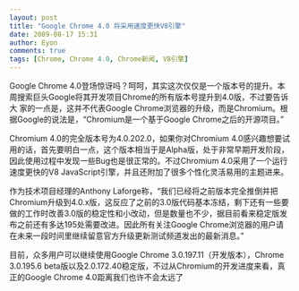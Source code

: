 ```yaml
---
layout: post
title: "Google Chrome 4.0 将采用速度更快V8引擎"
date: 2009-08-17 15:31
author: Eyon
comments: true
tags: [Chrome, Chrome 4.0, Chrome新闻, V8引擎]
---
```

Google Chrome 4.0登场惊讶吗？呵呵，其实这次仅仅是一个版本号的提升。本周搜索巨头Google将其开发项目Chrome的所有版本号提升到4.0版，不过要告诉大 家的一点是，这并不代表Google Chrome浏览器的升级，而是Chromium。根据Google的说法是，“Chromium是一个基于Google Chrome之后的开源项目。”

Chromium 4.0的完全版本号为4.0.202.0，如果你对Chromium 4.0感兴趣想要试用的话，首先要明白一点，这个版本相当于是Alpha版，处于非常早期开发阶段，因此使用过程中发现一些Bug也是很正常的。不过Chromium 4.0采用了一个运行速度更快的V8 JavaScript引擎，并且还附加了很多个性化灵活易用的主题进来。

作为技术项目经理的Anthony Laforge称，“我们已经将之前版本完全推倒并把Chromium升级到4.0.x版，这反应了之前的3.0版代码基本冻结，剩下还有一些要做的工作时改善3.0版的稳定性和小改动，但是数量也不少，据目前看来稳定版发布之前还有多达195处需要改进。因此所有关注Google Chrome浏览器的用户请在未来一段时间里继续留意官方升级更新测试频道发出的最新消息。”

目前，众多用户可以继续使用Google Chrome 3.0.197.11（开发版本），Chrome 3.0.195.6 beta版以及2.0.172.40稳定版，不过从Chromium的开发进度来看，真正的Google Chrome 4.0距离我们也许不会太远了
